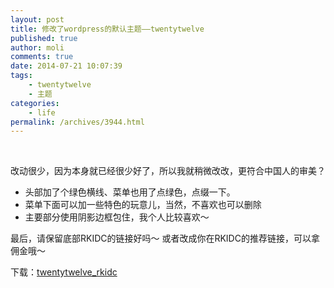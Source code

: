 ```yaml
---
layout: post
title: 修改了wordpress的默认主题——twentytwelve
published: true
author: moli
comments: true
date: 2014-07-21 10:07:39
tags:
    - twentytwelve
    - 主题
categories:
    - life
permalink: /archives/3944.html
---
```

[][1]

&nbsp;

改动很少，因为本身就已经很少好了，所以我就稍微改改，更符合中国人的审美？

  * 头部加了个绿色横线、菜单也用了点绿色，点缀一下。
  * 菜单下面可以加一些特色的玩意儿，当然，不喜欢也可以删除
  * 主要部分使用阴影边框包住，我个人比较喜欢～

最后，请保留底部RKIDC的链接好吗～ 或者改成你在RKIDC的推荐链接，可以拿佣金哦～

下载：[twentytwelve_rkidc][2]

 [1]: http://huoxr.com/wp-content/uploads/2014/07/EB91E2DF-DA3B-4922-9A54-944521E4B372.jpg
 [2]: http://huoxr.com/wp-content/uploads/2014/07/twentytwelve_rkidc.zip